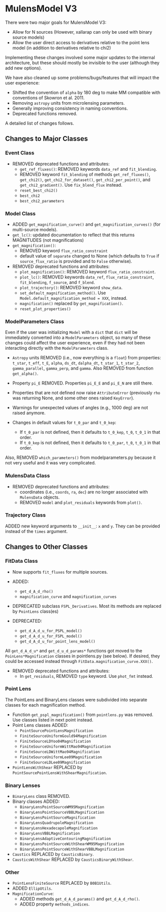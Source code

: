# MulensModel V3

There were two major goals for MulensModel V3:
- Allow for N sources (However, xallarap can only be used with binary source 
models)
- Allow the user direct access to derivatives relative to the point lens model 
(in addition to derivatives relative to chi2)

Implementing these changes involved some major updates to the internal 
architecture, but these should mostly be invisible to the user (although they 
add new options).

We have also cleaned up some problems/bugs/features that will impact the user 
experience:
- Shifted the convention of `alpha` by 180 deg to make MM compatible with 
conventions of Skowron et al. 2011.
- Removing `astropy` units from microlensing parameters.
- Generally improving consistency in naming conventions.
- Deprecated functions removed.

A detailed list of changes follows.

## Changes to Major Classes

### Event Class

- REMOVED deprecated functions and attributes:
  - `get_ref_fluxes()`: REMOVED keywords `data_ref` and `fit_blending`.
  - REMOVED keyword `fit_blending` of methods `get_ref_fluxes()`, `get_chi2()`, 
`get_chi2_for_dataset()`, `get_chi2_per_point()`, and `get_chi2_gradient()`. 
Use `fix_blend_flux` instead.
  - `reset_best_chi2()`
  - `best_chi2`
  - `best_chi2_parameters`

### Model Class

- ADDED `get_magnification_curve()` and `get_magnification_curves()` 
(for multi-source models).
- `get_lc()`: updated documentation to reflect that this returns MAGNITUDES 
(not magnifications)
- `get_magnification()`: 
   - REMOVED keyword `flux_ratio_constraint`
   - default value of `separate` changed to None (which defaults to `True` if 
`source_flux_ratio` is provided and to `False` otherwise).
- REMOVED deprecated functions and attributes:
  - `plot_magnification()`: REMOVED keyword `flux_ratio_constraint`.
  - `plot_lc()`: REMOVED keywords `data_ref`, `flux_ratio_constraint`, 
`fit_blending`, `f_source`, and `f_blend`.
  - `plot_trajectory()`: REMOVED keyword `show_data`.
  - `set_default_magnification_method()`. Use 
`Model.default_magnification_method = XXX`, instead.
  - `magnification()` replaced by `get_magnification()`.
  - `reset_plot_properties()`

### ModelParameters Class

Even if the user was initializing `Model` with a `dict` that `dict` will be 
immediately converted into a `ModelParameters` object, so many of these changes 
could affect the user experience, even if they had not been interacting directly 
with the `ModelParameters` class.

- `Astropy` units REMOVED (i.e., now everything is a `float`) from properties: 
`t_star`, `t_eff`, `t_E`, `alpha`, `ds_dt`, `dalpha_dt`, `t_star_1`, `t_star_2`, 
`gamma_parallel`, `gamma_perp`, and `gamma`. Also REMOVED from function 
`get_alpha()`.

- Property `pi_E` REMOVED. Properties `pi_E_E` and `pi_E_N` are still there.
- Properties that are not defined now raise `AttributeError` (previously `rho` 
was returning None, and some other ones raised `KeyError`).
- Warnings for unexpected values of angles (e.g., 1000 deg) are not raised 
anymore.
- Changes in default values for `t_0_par` and `t_0_kep`:
  - If `t_0_par` is not defined, then it defaults to `t_0_kep`, `t_0`, `t_0_1` 
in that order. 
  - If `t_0_kep` is not defined, then it defaults to `t_0_par`, `t_0`, `t_0_1` 
in that order.

Also, REMOVED `which_parameters()` from modelparameters.py because it not very 
useful and it was very complicated.

### MulensData Class

- REMOVED deprecated functions and attributes:
  - coordinates (i.e., `coords`, `ra`, `dec`) are no longer associated with 
`MulensData` objects.
  - REMOVED `model` and `plot_residuals` keywords from `plot()`.
  
### Trajectory Class

ADDED new keyword arguments to `__init__`: `x` and `y`. They can be provided 
instead of the `times` argument.

## Changes to Other Classes

### FitData Class

- Now supports `fit_fluxes` for multiple sources.
- ADDED:
  - `get_d_A_d_rho()`
  - `magnification_curve` and `magnification_curves`
- DEPRECATED subclass `FSPL_Derivatives`. Most its methods are replaced by 
`PointLens` class(es)

- DEPRECATED:
  - `get_d_A_d_u_for_PSPL_model()` 
  - `get_d_A_d_u_for_FSPL_model()` 
  - `get_d_A_d_u_for_point_lens_model()`

All `get_d_A_d_u*` and `get_d_u_d_params*` functions got moved to the 
`PoinLens*Magnification` classes in pointlens.py (see below). If desired, they 
could be accessed instead through `FitData.magnification_curve.XXX()`.

- REMOVED deprecated functions and attributes:
  - In `get_residuals`, REMOVED `type` keyword. Use `phot_fmt` instead.

### Point Lens
The PointLens and BinaryLens classes were subdivided into separate classes for 
each magnification method.

- Function `get_pspl_magnification()` from `pointlens.py` was removed. Use 
classes listed in next point instead.
- Point Lens classes ADDED:
  - `PointSourcePointLensMagnification` 
  - `FiniteSourceUniformGould94Magnification` 
  - `FiniteSourceLDYoo04Magnification` 
  - `FiniteSourceUniformWittMao94Magnification` 
  - `FiniteSourceLDWittMao94Magnification` 
  - `FiniteSourceUniformLee09Magnification`
  - `FiniteSourceLDLee09Magnification`
- `PointLensWithShear` REPLACED by `PointSourcePointLensWithShearMagnification`.

### Binary Lenses
- `BinaryLens` class REMOVED.
- Binary classes ADDED: 
  - `BinaryLensPointSourceWM95Magnification` 
  - `BinaryLensPointSourceVBBLMagnification` 
  - `BinaryLensPointSourceMagnification` 
  - `BinaryLensQuadrupoleMagnification` 
  - `BinaryLensHexadecapoleMagnification` 
  - `BinaryLensVBBLMagnification` 
  - `BinaryLensAdaptiveContouringMagnification` 
  - `BinaryLensPointSourceWithShearWM95Magnification` 
  - `BinaryLensPointSourceWithShearVBBLMagnification`
- `Caustics` REPLACED by `CausticsBinary`.
- `CausticsWithShear` REPLACED by `CausticsBinaryWithShear`.

### Other
- `PointLensFiniteSource` REPLACED by `B0B1Utils`. 
- ADDED `EllipUtils`.
- `MagnificationCurve`:
  - ADDED methods `get_d_A_d_params()` and `get_d_A_d_rho()`.
  - ADDED property `methods_indices`.